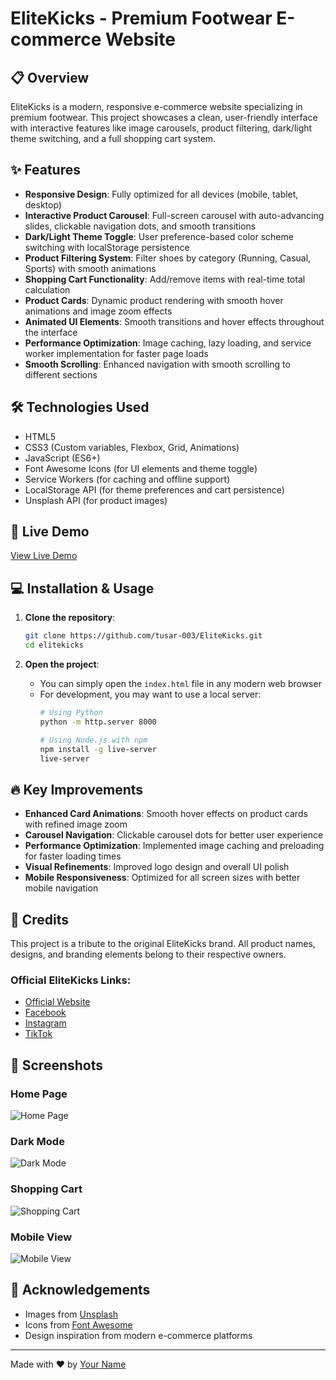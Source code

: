 # EliteKicks - Premium Footwear E-commerce Website

## 📋 Overview

EliteKicks is a modern, responsive e-commerce website specializing in premium footwear. This project showcases a clean, user-friendly interface with interactive features like image carousels, product filtering, dark/light theme switching, and a full shopping cart system.

## ✨ Features

- **Responsive Design**: Fully optimized for all devices (mobile, tablet, desktop)
- **Interactive Product Carousel**: Full-screen carousel with auto-advancing slides, clickable navigation dots, and smooth transitions
- **Dark/Light Theme Toggle**: User preference-based color scheme switching with localStorage persistence
- **Product Filtering System**: Filter shoes by category (Running, Casual, Sports) with smooth animations
- **Shopping Cart Functionality**: Add/remove items with real-time total calculation
- **Product Cards**: Dynamic product rendering with smooth hover animations and image zoom effects
- **Animated UI Elements**: Smooth transitions and hover effects throughout the interface
- **Performance Optimization**: Image caching, lazy loading, and service worker implementation for faster page loads
- **Smooth Scrolling**: Enhanced navigation with smooth scrolling to different sections

## 🛠️ Technologies Used

- HTML5
- CSS3 (Custom variables, Flexbox, Grid, Animations)
- JavaScript (ES6+)
- Font Awesome Icons (for UI elements and theme toggle)
- Service Workers (for caching and offline support)
- LocalStorage API (for theme preferences and cart persistence)
- Unsplash API (for product images)

## 🚀 Live Demo

[View Live Demo](https://elite-kicks.vercel.app/)

## 💻 Installation & Usage

1. **Clone the repository**:
   ```bash
   git clone https://github.com/tusar-003/EliteKicks.git
   cd elitekicks
   ```

2. **Open the project**:
   - You can simply open the `index.html` file in any modern web browser
   - For development, you may want to use a local server:
     ```bash
     # Using Python
     python -m http.server 8000
     
     # Using Node.js with npm
     npm install -g live-server
     live-server
     ```

## 🔥 Key Improvements

- **Enhanced Card Animations**: Smooth hover effects on product cards with refined image zoom
- **Carousel Navigation**: Clickable carousel dots for better user experience
- **Performance Optimization**: Implemented image caching and preloading for faster loading times
- **Visual Refinements**: Improved logo design and overall UI polish
- **Mobile Responsiveness**: Optimized for all screen sizes with better mobile navigation

## 👏 Credits

This project is a tribute to the original EliteKicks brand. All product names, designs, and branding elements belong to their respective owners.

### Official EliteKicks Links:
- [Official Website](https://elitekicks.shop/)
- [Facebook](https://www.facebook.com/people/Elite-Kicks/100092365220053/)
- [Instagram](https://www.instagram.com/elitekicks.sc)
- [TikTok](https://www.tiktok.com/@elitekicks.sc)

## 📸 Screenshots

### Home Page
![Home Page](/Screenshots/Home-light.png)

### Dark Mode
![Dark Mode](/Screenshots/Home-dark.png)

### Shopping Cart
![Shopping Cart](/Screenshots/Shopping-Cart.png)

### Mobile View
![Mobile View](/Screenshots/Mobile-View.png)



## 👏 Acknowledgements

- Images from [Unsplash](https://unsplash.com)
- Icons from [Font Awesome](https://fontawesome.com)
- Design inspiration from modern e-commerce platforms

---

Made with ❤️ by [Your Name](https://github.com/yourusername)
